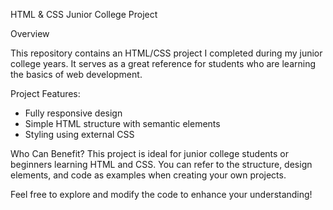 
 HTML & CSS Junior College Project

Overview

This repository contains an HTML/CSS project I completed during my junior college years. It serves as a great reference for students who are learning the basics of web development.

Project Features:
- Fully responsive design
- Simple HTML structure with semantic elements
- Styling using external CSS

Who Can Benefit?
This project is ideal for junior college students or beginners learning HTML and CSS. You can refer to the structure, design elements, and code as examples when creating your own projects.

Feel free to explore and modify the code to enhance your understanding!
